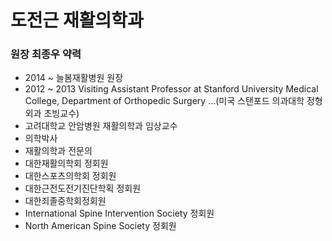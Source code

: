 # 도전근 재활의학과 
### 원장 최종우 약력
- 2014 ~ 늘봄재활병원 원장
- 2012 ~ 2013 Visiting Assistant Professor at Stanford University Medical College, Department of Orthopedic Surgery
...(미국 스탠포드 의과대학 정형외과 초빙교수)
- 고려대학교 안암병원 재활의학과 임상교수 
- 의학박사
- 재활의학과 전문의 
- 대한재활의학회 정회원
- 대한스포츠의학회 정회원
- 대한근전도전기진단학획 정회원
- 대한죄졸중학회정회원
- International Spine Intervention Society 정회원
- North American Spine Society 정회원

